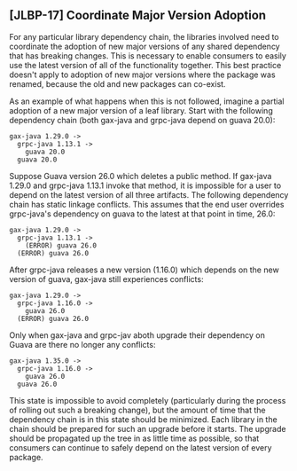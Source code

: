 [JLBP-17] Coordinate Major Version Adoption
-------------------------------------------

For any particular library dependency chain, the libraries involved need to
coordinate the adoption of new major versions of any shared dependency that has
breaking changes. This is necessary to enable consumers to easily use the latest
version of all of the functionality together.  This best practice doesn't apply
to adoption of new major versions where the package was renamed, because the old
and new packages can co-exist.

As an example of what happens when this is not followed, imagine a partial
adoption of a new major version of a leaf library. Start with the following
dependency chain (both gax-java and grpc-java depend on guava 20.0):

```
gax-java 1.29.0 ->
  grpc-java 1.13.1 ->
    guava 20.0
  guava 20.0
```

Suppose Guava version 26.0 which deletes a public method.  If gax-java 1.29.0
and grpc-java 1.13.1 invoke that method, it is impossible for a user to depend
on the latest version of all three artifacts. The following dependency chain has
static linkage conflicts. This assumes that the end user overrides grpc-java's
dependency on guava to the latest at that point in time, 26.0:

```
gax-java 1.29.0 ->
  grpc-java 1.13.1 ->
    (ERROR) guava 26.0
  (ERROR) guava 26.0
```

After grpc-java releases a new version (1.16.0) which depends on the new version
of guava, gax-java still experiences conflicts:

```
gax-java 1.29.0 ->
  grpc-java 1.16.0 ->
    guava 26.0
  (ERROR) guava 26.0
```

Only when gax-java and grpc-jav aboth upgrade their dependency on Guava are
there no longer any conflicts:

```
gax-java 1.35.0 ->
  grpc-java 1.16.0 ->
    guava 26.0
  guava 26.0
```

This state is impossible to avoid completely (particularly during the process of
rolling out such a breaking change), but the amount of time that the dependency
chain is in this state should be minimized. Each library in the chain should be
prepared for such an upgrade before it starts. The upgrade should be propagated
up the tree in as little time as possible, so that consumers can continue to
safely depend on the latest version of every package.
